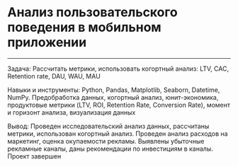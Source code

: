 # Анализ пользовательского поведения в мобильном приложении
*** 
Задача: Рассчитать метрики, использовать когортный анализ: LTV, CAC, Retention rate, DAU, WAU, MAU

Навыки и инструменты: Python, Pandas, Matplotlib, Seaborn, Datetime, NumPy. Предобработка данных, когортный анализ, юнит-экономика, продуктовые метрики (LTV, ROI, Retention Rate, Conversion Rate), момент и горизонт анализа, визуализация данных

Вывод: Проведен исследовательский анализ данных, рассчитаны метрики, использован когортный анализ. Проведен анализ расходов на маркетинг, оценка окупаемости рекламы. Выявлены убыточные рекламные каналы, даны рекомендации по инвестициям в каналы. Проект завершен

